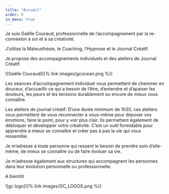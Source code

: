 ```yaml
---
title: "Accueil"
order: 0
in_menu: true
---
```

Je suis Gaëlle Couraud, professionnelle de l’accompagnement par la re-connexion à soi et à sa créativité. 

J’utilise la Maïeusthésie, le Coaching, l’Hypnose et le Journal Créatif. 

Je propose des accompagnements individuels et des ateliers de Journal Créatif.

![Gaëlle Couraud]({% link images/gcocean.png %})

Les séances d’accompagnement individuel vous permettent de cheminer en douceur, d’accueillir ce qui a besoin de l’être, d’entendre et d’apaiser les douleurs, les peurs et les tensions durablement ou encore de mieux vous connaître.

Les ateliers de journal créatif. D’une durée minimum de 1h30, ces ateliers vous permettent de vous reconnecter à vous-même pour déposer vos émotions, faire le point, pour y voir plus clair. Ils permettent également de débloquer et développer votre créativité. C’est un outil formidable pour apprendre à mieux se connaître et créer pas à pas la vie qui vous ressemble.

Je m’adresse à toute personne qui ressent le besoin de prendre soin d’elle-même, de mieux se connaître ou de faire évoluer sa vie.

Je m’adresse également aux structures qui accompagnent les personnes dans leur évolution personnelle ou professionnelle.

A bientôt

![gc logo]({% link images/GC_LOGOS.png %}) 